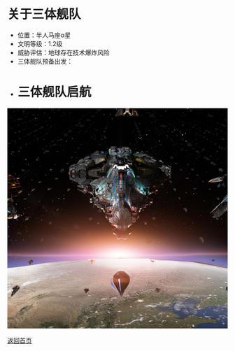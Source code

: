 # 关于三体舰队
- 位置：半人马座α星
- 文明等级：1.2级
- 威胁评估：地球存在技术爆炸风险
- 三体舰队预备出发：
- # 三体舰队启航
![三体主力舰巡航状态](jiandui.jpg)

[返回首页](index.md)
